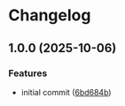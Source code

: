 # Changelog

## 1.0.0 (2025-10-06)


### Features

* initial commit ([6bd684b](https://github.com/nicksp/eslint-config/commit/6bd684b5dbc6f8203076e8cdf0b119df74aebf36))
